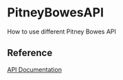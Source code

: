 # PitneyBowesAPI
How to use different Pitney Bowes API


## Reference
[API Documentation](http://www.pitneybowes.com/us/developer.html)
